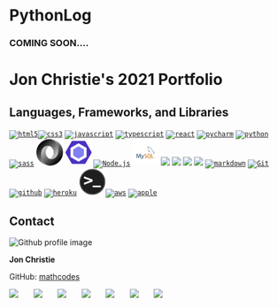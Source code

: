 # PythonLog

### COMING SOON....
# Jon Christie's 2021 Portfolio 

## Languages, Frameworks, and Libraries

[<code><img alt="html5" width="48px" src="https://img.icons8.com/color/240/000000/html-5.png"></code>](https://developer.mozilla.org/en-US/docs/Web/HTML)[<code><img alt="css3" width="48px" src="https://img.icons8.com/color/240/000000/css3.png"></code>](https://developer.mozilla.org/en-US/docs/Web/CSS)    [<code><img alt="javascript" width="48px" src="https://img.icons8.com/color/240/000000/javascript.png" /></code>](https://developer.mozilla.org/en-US/docs/Web/JavaScript)    [<code><img alt="typescript"  src="https://img.icons8.com/color/48/000000/typescript.png"></code>](https://www.typescriptlang.org/)    [<code><img alt="react" width="48px" src="https://img.icons8.com/color/240/000000/react-native.png" /></code>](https://reactjs.org/)    [<code><img alt="pycharm" width="48px" src="https://img.icons8.com/color/240/000000/pycharm.png" /></code>](https://www.jetbrains.com/pycharm/)    [<code><img alt="python" width="48px" src="https://img.icons8.com/color/240/000000/python.png"></code>](https://www.python.org/)    [<code><img alt="sass" width="48px" src="https://img.icons8.com/color/240/000000/sass.png"></code>](https://sass-lang.com/)    [<code><img alt="json" width="48px" src="https://raw.githubusercontent.com/github/explore/80688e429a7d4ef2fca1e82350fe8e3517d3494d/topics/json/json.png"></code>](https://www.json.org/json-en.html)    [<code><img alt="eslint" width="48px" src="https://raw.githubusercontent.com/github/explore/80688e429a7d4ef2fca1e82350fe8e3517d3494d/topics/eslint/eslint.png"></code>](https://eslint.org/)    [<code><img alt="Node.js" width="48px" src="https://img.icons8.com/color/240/000000/nodejs.png"></code>](https://nodejs.org/en/)    [<code><img alt="MySQL" width="48px" src="https://raw.githubusercontent.com/github/explore/80688e429a7d4ef2fca1e82350fe8e3517d3494d/topics/mysql/mysql.png"></code>](https://dev.mysql.com/)    [<code><img src="https://img.icons8.com/color/48/000000/adobe-indesign.png"/></code>](https://www.adobe.com/creativecloud.html)    [<code><img src="https://img.icons8.com/fluent/48/000000/adobe-photoshop.png"/></code>](https://www.adobe.com/creativecloud.html)    [<code><img src="https://img.icons8.com/fluent/48/000000/adobe-dreamweaver.png"/></code>](https://www.adobe.com/creativecloud.html)    [<code><img src="https://img.icons8.com/fluent/48/000000/adobe-illustrator.png"/></code>](https://www.adobe.com/creativecloud.html)    [<code><img alt="markdown" width="48px" src="https://img.icons8.com/ios-filled/100/000000/markdown.png"></code>](https://www.markdownguide.org/)    [<code><img alt="Git" width="48px" src="https://img.icons8.com/color/240/000000/git.png"></code>](https://git-scm.com/)    [<code><img alt="github" width="48px" src="https://img.icons8.com/ios-glyphs/240/000000/github.png"></code>](https://github.com/)    [<code><img alt="heroku" src="https://img.icons8.com/color/48/000000/heroku.png"/></code>](www.heroku.com)    [<code><img alt="terminal" width="48px" src="https://raw.githubusercontent.com/github/explore/80688e429a7d4ef2fca1e82350fe8e3517d3494d/topics/terminal/terminal.png"></code>](https://docs.microsoft.com/en-us/windows/terminal/)[<code><img alt="aws" width="48px" src="https://img.icons8.com/windows/32/ffffff/amazon-web-services.png"/></code>](aws.com)    [<code><img alt="apple" width="48px" src="https://img.icons8.com/officel/16/000000/mac-os.png"/></code>](https://www.apple.com/)  
## Contact
<img src="https://avatars0.githubusercontent.com/u/17928947?v=4" alt="Github profile image" width="80px" height="80px" />

__Jon Christie__ 

GitHub: [mathcodes](https://github.com/mathcodes) 

[<code><img width="36px" src="https://img.icons8.com/color/48/000000/linkedin.png"/></code>](https://www.linkedin.com/jonchristie)       [<code><img width="36" src="https://img.icons8.com/color/48/000000/twitter--v2.png"/></code>](https://twitter.com/jonpchristie)       [<code><img width="36" src="https://img.icons8.com/color/48/000000/youtube-play.png"/></code>](https://www.youtube.com/channel/UC5GFnN-lv8Yuqc9O3b79k6g)       [<code><img width="36" src="https://img.icons8.com/color/48/000000/facebook.png"/></code>](https://www.facebook.com/jonpchristie)       [<code><img width="36" src="https://img.icons8.com/color/48/000000/instagram-new--v2.png"/></code>](https://www.instagram.com/fullstack11235)       [<code><img width="36" src="https://img.icons8.com/color/48/000000/soundcloud.png"/></code>](https://soundcloud.com/jonchristie#/)       [<code><img width="36" src="https://img.icons8.com/color/48/000000/spotify--v1.png"/></code>](https://open.spotify.com/artist/07S7aLfxH70VAX64g1WuFw?si=tlOj1OMBRLm-y4sY8Lox3Q)
